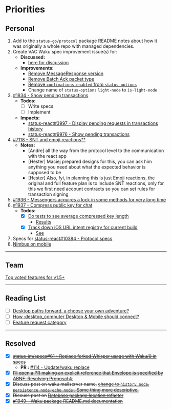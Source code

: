 # Priorities

## Personal

1) Add to the `status-go/protocol` package README notes about how it was originally a whole repo with managed dependencies. 
1) Create VAC Waku spec improvement issue(s) for:
   - **Discussed:**
     - [here for discussion](https://discuss.status.im/t/wherefore-art-thou-mailserver-treatise-on-waku-terminology/1664)
   - **Improvements:**
     - [Remove MessageResponse version](https://discuss.status.im/t/wherefore-art-thou-mailserver-treatise-on-waku-terminology/1664/3?u=samuel)
     - [Remove Batch Ack packet type](https://discuss.status.im/t/wherefore-art-thou-mailserver-treatise-on-waku-terminology/1664/10?u=samuel)
     - [Remove `confimations-enabled` from `status-options`](https://github.com/vacp2p/specs/pull/128#discussion_r427771425)
     - Change name of `status-options` `light-node` to `is-light-node`
1) [#1834 - Show pending transactions](https://github.com/status-im/status-go/issues/1834)
   - **Todos:**
     - [ ] Write specs
     - [ ] Implement
   - **Impacts:**
     - [status-react#3997 - Display pending requests in transactions history](https://github.com/status-im/status-react/issues/3997)
     - [status-react#9976 - Show pending transactions](https://github.com/status-im/status-react/issues/9976)
1) [#7118 - SNT and emoji reactions**](https://github.com/status-im/status-react/issues/7118)
   - **Notes:**
     - [Andre] all the way from the protocol level to the communication with the react app
     - [Hester] Maciej prepared designs for this, you can ask him anything you need about what the expected behavior is supposed to be
     - [Hester] Also, fyi, in planning this is just Emoji reactions, the original and full feature plan is to include SNT reactions, only for this we first need account contracts so you can set rules for transaction signing
1) [#1936 - Messengers acquires a lock in some methods for very long time](https://github.com/status-im/status-go/issues/1936)
1) [#1937 - Compress public key for chat](https://github.com/status-im/status-go/issues/1937)
   - **Todos:**
     - [x] [Do tests to see average compressed key length](https://github.com/status-im/status-go/issues/1937#issuecomment-624690407)
       - [Results](https://github.com/status-im/status-go/issues/1937#issuecomment-624920237)
     - [x] [Track down iOS URL intent registry for current build](https://github.com/status-im/status-go/issues/1937#issuecomment-628082382)
       - [See](https://github.com/status-im/status-go/issues/1937#issuecomment-632186000)
1) Specs for [status-react#10384 - Protocol specs](https://github.com/status-im/status-react/issues/10384)
1) [Nimbus on mobile](https://discuss.status.im/t/nimbus-on-mobile/1370)

---

## Team

[Top voted features for v1.5+](https://discuss.status.im/t/roadmap-planning/1399/38)

---

## Reading List

- [ ] [Desktop paths forward, a choose your own adventure?](https://discuss.status.im/t/desktop-paths-forward-a-choose-your-own-adventure/1666)
- [ ] [How :desktop_computer Desktop & Mobile should connect?](https://discuss.status.im/t/how-desktop-mobile-should-connect/1668)
- [ ] [Feature request category](https://discuss.status.im/t/feature-request-category/1698)

---

## Resolved
- [x] [~~status-im/specs#61 - Replace forked Whisper usage with Waku/0 in specs~~](https://github.com/status-im/specs/issues/61)
   - **PR :** [#114 - Update/waku replace](https://github.com/status-im/specs/pull/114)
- [x] [~~I’ll open a PR making an explicit reference that Envelope is specified by ABNF. Resolving Proposal 4.~~](https://discuss.status.im/t/wherefore-art-thou-mailserver-treatise-on-waku-terminology/1664/8?u=samuel)
- [x] ~~Discuss post on waku mailserver name,~~ [~~change to `history node`, `persistence node`, `echo node` . Some thing more descriptive.~~](https://github.com/status-im/status-go/pull/1949#discussion_r419615374)
- [x] ~~Discuss post on~~ [~~Database package location refactor~~](https://github.com/status-im/status-go/issues/1945)
- [x] [~~#1949 - Waku package README.md documentation~~](https://github.com/status-im/status-go/pull/1949)
